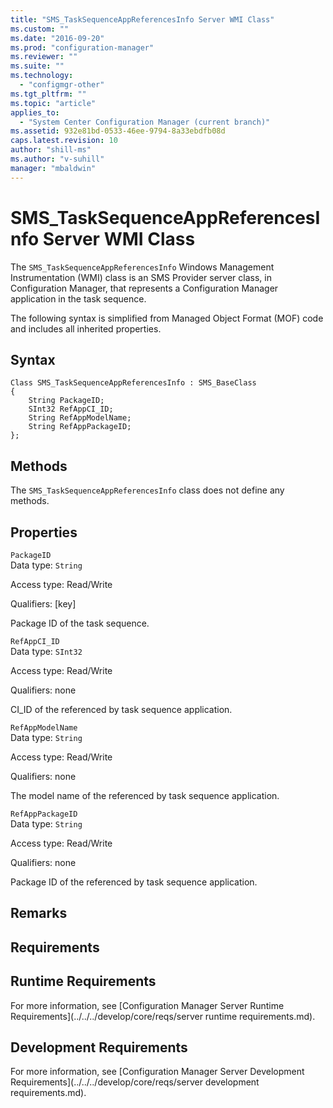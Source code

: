 ```yaml
---
title: "SMS_TaskSequenceAppReferencesInfo Server WMI Class"
ms.custom: ""
ms.date: "2016-09-20"
ms.prod: "configuration-manager"
ms.reviewer: ""
ms.suite: ""
ms.technology: 
  - "configmgr-other"
ms.tgt_pltfrm: ""
ms.topic: "article"
applies_to: 
  - "System Center Configuration Manager (current branch)"
ms.assetid: 932e81bd-0533-46ee-9794-8a33ebdfb08d
caps.latest.revision: 10
author: "shill-ms"
ms.author: "v-suhill"
manager: "mbaldwin"
---
```

# SMS_TaskSequenceAppReferencesInfo Server WMI Class
The `SMS_TaskSequenceAppReferencesInfo` Windows Management Instrumentation (WMI) class is an SMS Provider server class, in Configuration Manager, that represents a Configuration Manager application in the task sequence.  
  
 The following syntax is simplified from Managed Object Format (MOF) code and includes all inherited properties.  
  
## Syntax  
  
```  
Class SMS_TaskSequenceAppReferencesInfo : SMS_BaseClass  
{  
    String PackageID;  
    SInt32 RefAppCI_ID;  
    String RefAppModelName;  
    String RefAppPackageID;  
};  
```  
  
## Methods  
 The `SMS_TaskSequenceAppReferencesInfo` class does not define any methods.  
  
## Properties  
 `PackageID`  
 Data type: `String`  
  
 Access type: Read/Write  
  
 Qualifiers: [key]  
  
 Package ID of the task sequence.  
  
 `RefAppCI_ID`  
 Data type: `SInt32`  
  
 Access type: Read/Write  
  
 Qualifiers: none  
  
 CI_ID of the referenced by task sequence application.  
  
 `RefAppModelName`  
 Data type: `String`  
  
 Access type: Read/Write  
  
 Qualifiers: none  
  
 The model name of the referenced by task sequence application.  
  
 `RefAppPackageID`  
 Data type: `String`  
  
 Access type: Read/Write  
  
 Qualifiers: none  
  
 Package ID of the referenced by task sequence application.  
  
## Remarks  
  
## Requirements  
  
## Runtime Requirements  
 For more information, see [Configuration Manager Server Runtime Requirements](../../../develop/core/reqs/server runtime requirements.md).  
  
## Development Requirements  
 For more information, see [Configuration Manager Server Development Requirements](../../../develop/core/reqs/server development requirements.md).